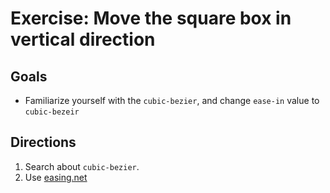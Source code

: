 # Exercise: Move the square box in vertical direction

## Goals

- Familiarize yourself with the `cubic-bezier`, and change `ease-in` value to `cubic-bezeir`

## Directions

1. Search about `cubic-bezier`.
2. Use [easing.net][easing.net]

[easing.net]: https://easings.net/en
